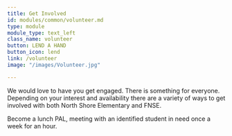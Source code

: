 ```yaml
---
title: Get Involved
id: modules/common/volunteer.md
type: module
module_type: text_left
class_name: volunteer
button: LEND A HAND
button_icon: lend
link: /volunteer
image: "/images/Volunteer.jpg"

---
```

<p>We would love to have you get engaged. There is something for everyone.  Depending on your interest and availability there are a variety of ways to get involved with both North Shore Elementary and FNSE.</p><span>Become a lunch PAL, meeting with an identified student in need once a week for an hour.</span>